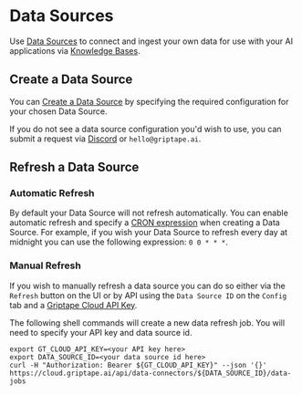# Data Sources

Use [Data Sources](https://cloud.griptape.ai/data-sources) to connect and ingest your own data for use with your AI applications via [Knowledge Bases](../knowledge-bases/index.md).

## Create a Data Source

You can [Create a Data Source](https://cloud.griptape.ai/data-sources/create) by specifying the required configuration for your chosen Data Source.

If you do not see a data source configuration you'd wish to use, you can submit a request via [Discord](https://discord.gg/gnWRz88eym) or `hello@griptape.ai`.

## Refresh a Data Source

### Automatic Refresh

By default your Data Source will not refresh automatically. You can enable automatic refresh and specify a [CRON expression](https://crontab.guru/) when creating a Data Source. For example, if you wish your Data Source to refresh every day at midnight you can use the following expression: `0 0 * * *`.

### Manual Refresh

If you wish to manually refresh a data source you can do so either via the `Refresh` button on the UI or by API using the `Data Source ID` on the `Config` tab and a [Griptape Cloud API Key](https://cloud.griptape.ai/configuration/api-keys).

The following shell commands will create a new data refresh job. You will need to specify your API key and data source id.

```shell
export GT_CLOUD_API_KEY=<your API key here>
export DATA_SOURCE_ID=<your data source id here>
curl -H "Authorization: Bearer ${GT_CLOUD_API_KEY}" --json '{}' https://cloud.griptape.ai/api/data-connectors/${DATA_SOURCE_ID}/data-jobs
```
